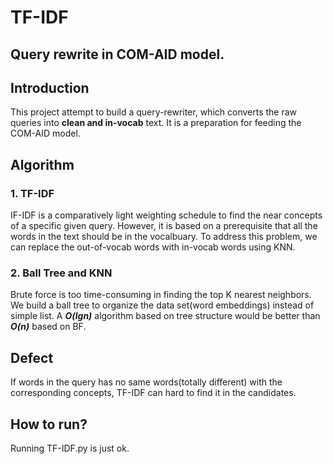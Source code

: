# TF-IDF
Query rewrite in COM-AID model.
---
## Introduction
This project attempt to build a query-rewriter, which converts the raw queries into **clean and in-vocab** text. It is a preparation for feeding 
the COM-AID model.

## Algorithm
### 1. TF-IDF
IF-IDF is a comparatively light weighting schedule to find the near concepts of a specific given query.
However, it is based on a prerequisite that all the words in the text should be in the vocalbuary. To address this problem, we can replace the 
out-of-vocab words with in-vocab words using KNN.
### 2. Ball Tree and KNN
Brute force is too time-consuming in finding the top K nearest neighbors. We build a ball tree to organize the data set(word embeddings) instead of simple list.
A ***O(lgn)*** algorithm based on tree structure would be better than ***O(n)*** based on BF.

## Defect
If words in the query has no same words(totally different) with the corresponding concepts, TF-IDF can hard to find it in the candidates.

## How to run?
Running TF-IDF.py is just ok.
